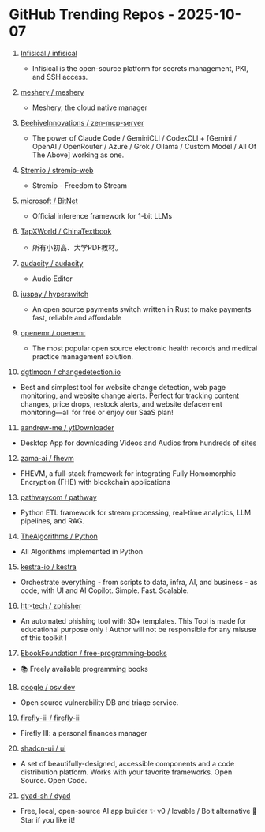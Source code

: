 # GitHub Trending Repos - 2025-10-07

1. [Infisical /    infisical](https://github.com/Infisical/infisical)
   - Infisical is the open-source platform for secrets management, PKI, and SSH access.

2. [meshery /    meshery](https://github.com/meshery/meshery)
   - Meshery, the cloud native manager

3. [BeehiveInnovations /    zen-mcp-server](https://github.com/BeehiveInnovations/zen-mcp-server)
   - The power of Claude Code / GeminiCLI / CodexCLI + [Gemini / OpenAI / OpenRouter / Azure / Grok / Ollama / Custom Model / All Of The Above] working as one.

4. [Stremio /    stremio-web](https://github.com/Stremio/stremio-web)
   - Stremio - Freedom to Stream

5. [microsoft /    BitNet](https://github.com/microsoft/BitNet)
   - Official inference framework for 1-bit LLMs

6. [TapXWorld /    ChinaTextbook](https://github.com/TapXWorld/ChinaTextbook)
   - 所有小初高、大学PDF教材。

7. [audacity /    audacity](https://github.com/audacity/audacity)
   - Audio Editor

8. [juspay /    hyperswitch](https://github.com/juspay/hyperswitch)
   - An open source payments switch written in Rust to make payments fast, reliable and affordable

9. [openemr /    openemr](https://github.com/openemr/openemr)
   - The most popular open source electronic health records and medical practice management solution.

10. [dgtlmoon /    changedetection.io](https://github.com/dgtlmoon/changedetection.io)
   - Best and simplest tool for website change detection, web page monitoring, and website change alerts. Perfect for tracking content changes, price drops, restock alerts, and website defacement monitoring—all for free or enjoy our SaaS plan!

11. [aandrew-me /    ytDownloader](https://github.com/aandrew-me/ytDownloader)
   - Desktop App for downloading Videos and Audios from hundreds of sites

12. [zama-ai /    fhevm](https://github.com/zama-ai/fhevm)
   - FHEVM, a full-stack framework for integrating Fully Homomorphic Encryption (FHE) with blockchain applications

13. [pathwaycom /    pathway](https://github.com/pathwaycom/pathway)
   - Python ETL framework for stream processing, real-time analytics, LLM pipelines, and RAG.

14. [TheAlgorithms /    Python](https://github.com/TheAlgorithms/Python)
   - All Algorithms implemented in Python

15. [kestra-io /    kestra](https://github.com/kestra-io/kestra)
   - Orchestrate everything - from scripts to data, infra, AI, and business - as code, with UI and AI Copilot. Simple. Fast. Scalable.

16. [htr-tech /    zphisher](https://github.com/htr-tech/zphisher)
   - An automated phishing tool with 30+ templates. This Tool is made for educational purpose only ! Author will not be responsible for any misuse of this toolkit !

17. [EbookFoundation /    free-programming-books](https://github.com/EbookFoundation/free-programming-books)
   - 📚 Freely available programming books

18. [google /    osv.dev](https://github.com/google/osv.dev)
   - Open source vulnerability DB and triage service.

19. [firefly-iii /    firefly-iii](https://github.com/firefly-iii/firefly-iii)
   - Firefly III: a personal finances manager

20. [shadcn-ui /    ui](https://github.com/shadcn-ui/ui)
   - A set of beautifully-designed, accessible components and a code distribution platform. Works with your favorite frameworks. Open Source. Open Code.

21. [dyad-sh /    dyad](https://github.com/dyad-sh/dyad)
   - Free, local, open-source AI app builder ✨ v0 / lovable / Bolt alternative 🌟 Star if you like it!

